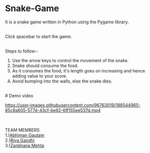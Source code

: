 # Snake-Game

It is a snake game written in Python using the Pygame library.<br></br>

Click spacebar to start the game.<br></br>

Steps to follow:-<br>

1) Use the arrow keys to control the movement of the snake.<br>
2) Snake should consume the food.<br>
3) As it consumes the food, it's length goes on increasing and hence adding value to your score.<br>
4) Avoid bumping into the walls, else the snake dies.<br>

<br>
# Demo video<br>


https://user-images.githubusercontent.com/96763019/188544965-85c8a605-577d-43cf-be92-6ff155ee537d.mp4

<br></br>
TEAM MEMBERS
<br>
1.)<a href="https://github.com/Abhiman1211">Abhiman Gautam </a>
<br>
2.)<a href="https://github.com/Riya1929">Riya Gandhi </a>
<br>
3.)<a href="https://github.com/zankhana46">Zankhana Mehta </a>
